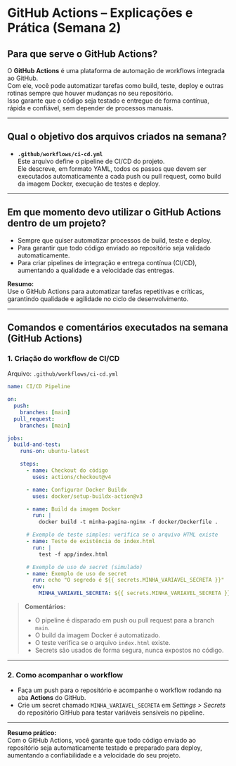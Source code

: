 # GitHub Actions – Explicações e Prática (Semana 2)

## Para que serve o GitHub Actions?

O **GitHub Actions** é uma plataforma de automação de workflows integrada ao GitHub.  
Com ele, você pode automatizar tarefas como build, teste, deploy e outras rotinas sempre que houver mudanças no seu repositório.  
Isso garante que o código seja testado e entregue de forma contínua, rápida e confiável, sem depender de processos manuais.

---

## Qual o objetivo dos arquivos criados na semana?

- **`.github/workflows/ci-cd.yml`**  
  Este arquivo define o pipeline de CI/CD do projeto.  
  Ele descreve, em formato YAML, todos os passos que devem ser executados automaticamente a cada push ou pull request, como build da imagem Docker, execução de testes e deploy.

---

## Em que momento devo utilizar o GitHub Actions dentro de um projeto?

- Sempre que quiser automatizar processos de build, teste e deploy.
- Para garantir que todo código enviado ao repositório seja validado automaticamente.
- Para criar pipelines de integração e entrega contínua (CI/CD), aumentando a qualidade e a velocidade das entregas.

**Resumo:**  
Use o GitHub Actions para automatizar tarefas repetitivas e críticas, garantindo qualidade e agilidade no ciclo de desenvolvimento.

---

## Comandos e comentários executados na semana (GitHub Actions)

### 1. Criação do workflow de CI/CD

Arquivo: `.github/workflows/ci-cd.yml`

```yaml
name: CI/CD Pipeline

on:
  push:
    branches: [main]
  pull_request:
    branches: [main]

jobs:
  build-and-test:
    runs-on: ubuntu-latest

    steps:
      - name: Checkout do código
        uses: actions/checkout@v4

      - name: Configurar Docker Buildx
        uses: docker/setup-buildx-action@v3

      - name: Build da imagem Docker
        run: |
          docker build -t minha-pagina-nginx -f docker/Dockerfile .

      # Exemplo de teste simples: verifica se o arquivo HTML existe
      - name: Teste de existência do index.html
        run: |
          test -f app/index.html

      # Exemplo de uso de secret (simulado)
      - name: Exemplo de uso de secret
        run: echo "O segredo é ${{ secrets.MINHA_VARIAVEL_SECRETA }}"
        env:
          MINHA_VARIAVEL_SECRETA: ${{ secrets.MINHA_VARIAVEL_SECRETA }}
```

> **Comentários:**
>
> - O pipeline é disparado em push ou pull request para a branch `main`.
> - O build da imagem Docker é automatizado.
> - O teste verifica se o arquivo `index.html` existe.
> - Secrets são usados de forma segura, nunca expostos no código.

---

### 2. Como acompanhar o workflow

- Faça um push para o repositório e acompanhe o workflow rodando na aba **Actions** do GitHub.
- Crie um secret chamado `MINHA_VARIAVEL_SECRETA` em _Settings > Secrets_ do repositório GitHub para testar variáveis sensíveis no pipeline.

---

**Resumo prático:**  
Com o GitHub Actions, você garante que todo código enviado ao repositório seja automaticamente testado e preparado para deploy, aumentando a confiabilidade e a velocidade do seu projeto.

